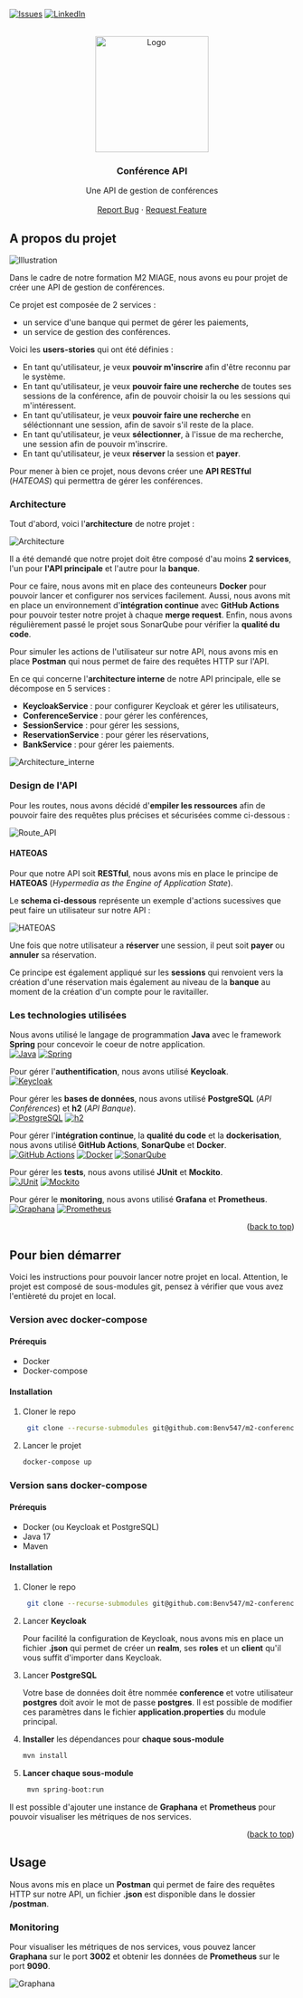 <a name="readme-top"></a>
[![Issues][issues-shield]][issues-url]
[![LinkedIn][linkedin-shield]][linkedin-url]



<!-- PROJECT LOGO -->
<br />
<div align="center">
  <a href="https://github.com/Benv547/m2-conference">
    <img src="images/logo.png" alt="Logo" width="200" height="205">
  </a>

<h3 align="center">Conférence API</h3>

  <p align="center">
    Une API de gestion de conférences
    <br />
    <br />
    <a href="https://github.com/Benv547/m2-conference/issues">Report Bug</a>
    ·
    <a href="https://github.com/Benv547/m2-conference/issues">Request Feature</a>
  </p>
</div>

<!-- A PROPOS -->
## A propos du projet

![Illustration](images/conference.png)

Dans le cadre de notre formation M2 MIAGE, nous avons eu pour projet de créer une API de gestion de conférences.

Ce projet est composée de 2 services :
- un service d'une banque qui permet de gérer les paiements,
- un service de gestion des conférences.

Voici les **users-stories** qui ont été définies :
- En tant qu'utilisateur, je veux **pouvoir m'inscrire** afin d'être reconnu par le système.
- En tant qu'utilisateur, je veux **pouvoir faire une recherche** de toutes ses sessions de la conférence, afin de pouvoir choisir la ou les sessions qui m'intéressent.
- En tant qu'utilisateur, je veux **pouvoir faire une recherche** en séléctionnant une session, afin de savoir s'il reste de la place.
- En tant qu'utilisateur, je veux **sélectionner**, à l'issue de ma recherche, une session afin de pouvoir m'inscrire.
- En tant qu'utilisateur, je veux **réserver** la session et **payer**.

Pour mener à bien ce projet, nous devons créer une **API RESTful** (_HATEOAS_) qui permettra de gérer les conférences.

### Architecture

Tout d'abord, voici l'**architecture** de notre projet :

![Architecture](images/architecture.png)

Il a été demandé que notre projet doit être composé d'au moins **2 services**, l'un pour **l'API principale** et l'autre pour la **banque**.

Pour ce faire, nous avons mit en place des conteuneurs **Docker** pour pouvoir lancer et configurer nos services facilement.
Aussi, nous avons mit en place un environnement d'**intégration continue** avec **GitHub Actions** pour pouvoir tester notre projet à chaque **merge request**.
Enfin, nous avons régulièrement passé le projet sous SonarQube pour vérifier la **qualité du code**.

Pour simuler les actions de l'utilisateur sur notre API, nous avons mis en place **Postman** qui nous permet de faire des requêtes HTTP sur l'API.

En ce qui concerne l'**architecture interne** de notre API principale, elle se décompose en 5 services :
- **KeycloakService** : pour configurer Keycloak et gérer les utilisateurs,
- **ConferenceService** : pour gérer les conférences,
- **SessionService** : pour gérer les sessions,
- **ReservationService** : pour gérer les réservations,
- **BankService** : pour gérer les paiements.

![Architecture_interne](images/archi_interne.png)

### Design de l'API

Pour les routes, nous avons décidé d'**empiler les ressources** afin de pouvoir faire des requêtes plus précises et sécurisées comme ci-dessous :

![Route_API](images/api.png)


#### HATEOAS

Pour que notre API soit **RESTful**, nous avons mis en place le principe de **HATEOAS** (_Hypermedia as the Engine of Application State_).

Le **schema ci-dessous** représente un exemple d'actions sucessives que peut faire un utilisateur sur notre API :

![HATEOAS](images/API_schema.png)

Une fois que notre utilisateur a **réserver** une session, il peut soit **payer** ou **annuler** sa réservation.

Ce principe est également appliqué sur les **sessions** qui renvoient vers la création d'une réservation mais également au niveau de la **banque** au moment de la création d'un compte pour le ravitailler.

### Les technologies utilisées

Nous avons utilisé le langage de programmation **Java** avec le framework **Spring** pour concevoir le coeur de notre application.</br>
[![Java][Java]][Java-url]
[![Spring][Spring.io]][Spring-url]

Pour gérer l'**authentification**, nous avons utilisé **Keycloak**.</br>
[![Keycloak][Keycloak]][Keycloak-url]

Pour gérer les **bases de données**, nous avons utilisé **PostgreSQL** (_API Conférences_) et **h2** (_API Banque_).</br>
[![PostgreSQL][PostgreSQL]][PostgreSQL-url]
[![h2][h2]][h2-url]

Pour gérer l'**intégration continue**, la **qualité du code** et la **dockerisation**, nous avons utilisé **GitHub Actions**, **SonarQube** et **Docker**.</br>
[![GitHub Actions][GitHub Actions]][GitHub Actions-url]
[![Docker][Docker]][Docker-url]
[![SonarQube][SonarQube]][SonarQube-url]

Pour gérer les **tests**, nous avons utilisé **JUnit** et **Mockito**.</br>
[![JUnit][JUnit]][JUnit-url]
[![Mockito][Mockito]][Mockito-url]

Pour gérer le **monitoring**, nous avons utilisé **Grafana** et **Prometheus**.</br>
[![Graphana][Graphana]][Graphana-url]
[![Prometheus][Prometheus]][Prometheus-url]

<p align="right">(<a href="#readme-top">back to top</a>)</p>


<!-- Pour bien démarrer -->
## Pour bien démarrer

Voici les instructions pour pouvoir lancer notre projet en local.
Attention, le projet est composé de sous-modules git, pensez à vérifier que vous avez l'entièreté du projet en local.

### Version avec docker-compose

#### Prérequis

- Docker
- Docker-compose

#### Installation

1. Cloner le repo
   ```sh
    git clone --recurse-submodules git@github.com:Benv547/m2-conference.git
    ```
   
2. Lancer le projet
   ```sh
   docker-compose up
   ```

### Version sans docker-compose

#### Prérequis

- Docker (ou Keycloak et PostgreSQL)
- Java 17
- Maven

#### Installation

1. Cloner le repo
   ```sh
    git clone --recurse-submodules git@github.com:Benv547/m2-conference.git
    ```
   
2. Lancer **Keycloak**

   Pour facilité la configuration de Keycloak, nous avons mis en place un fichier **.json** qui permet de créer un **realm**, ses **roles** et un **client** qu'il vous suffit d'importer dans Keycloak.

3. Lancer **PostgreSQL**

   Votre base de données doit être nommée **conference** et votre utilisateur **postgres** doit avoir le mot de passe **postgres**. Il est possible de modifier ces paramètres dans le fichier **application.properties** du module principal.

4. **Installer** les dépendances pour **chaque sous-module**
   ```sh
   mvn install
   ```

5. **Lancer chaque sous-module**
   ```sh
    mvn spring-boot:run
    ```
   
Il est possible d'ajouter une instance de **Graphana** et **Prometheus** pour pouvoir visualiser les métriques de nos services.

<p align="right">(<a href="#readme-top">back to top</a>)</p>

<!-- USAGE EXAMPLES -->
## Usage

Nous avons mis en place un **Postman** qui permet de faire des requêtes HTTP sur notre API, un fichier **.json** est disponible dans le dossier **/postman**.

### Monitoring

Pour visualiser les métriques de nos services, vous pouvez lancer **Graphana** sur le port **3002** et obtenir les données de **Prometheus** sur le port **9090**.

![Graphana](images/graphana.png)

<!-- MARKDOWN LINKS & IMAGES -->
<!-- https://www.markdownguide.org/basic-syntax/#reference-style-links -->
[issues-shield]: https://img.shields.io/github/issues/othneildrew/Best-README-Template.svg?style=for-the-badge
[issues-url]: https://github.com/Benv547/m2-conference/issues
[linkedin-shield]: https://img.shields.io/badge/-LinkedIn-black.svg?style=for-the-badge&logo=linkedin&colorB=555
[linkedin-url]: https://www.linkedin.com/in/benjaminvignot
[Java]: https://img.shields.io/badge/Java-ED8B00?style=for-the-badge&logo=java&logoColor=white
[Java-url]: https://www.java.com/fr/
[Spring.io]: https://img.shields.io/badge/Spring-6DB33F?style=for-the-badge&logo=spring&logoColor=white
[Spring-url]: https://spring.io/
[Keycloak]: https://img.shields.io/badge/Keycloak-000000?style=for-the-badge&logo=keycloak&logoColor=white
[Keycloak-url]: https://www.keycloak.org/
[PostgreSQL]: https://img.shields.io/badge/PostgreSQL-316192?style=for-the-badge&logo=postgresql&logoColor=white
[PostgreSQL-url]: https://www.postgresql.org/
[Docker]: https://img.shields.io/badge/Docker-2CA5E0?style=for-the-badge&logo=docker&logoColor=white
[Docker-url]: https://www.docker.com/
[Graphana]: https://img.shields.io/badge/Graphana-F46800?style=for-the-badge&logo=grafana&logoColor=white
[Graphana-url]: https://grafana.com/
[Prometheus]: https://img.shields.io/badge/Prometheus-E6522C?style=for-the-badge&logo=prometheus&logoColor=white
[Prometheus-url]: https://prometheus.io/
[h2]: https://img.shields.io/badge/h2-2CA5E0?style=for-the-badge&logo=h2&logoColor=white
[h2-url]: https://www.h2database.com/html/main.html
[GitHub Actions]: https://img.shields.io/badge/GitHub_Actions-2088FF?style=for-the-badge&logo=github-actions&logoColor=white
[GitHub Actions-url]: https://github.com/features/actions
[JUnit]: https://img.shields.io/badge/JUnit-25A162?style=for-the-badge&logo=junit5&logoColor=white
[JUnit-url]: https://junit.org/junit5/
[Mockito]: https://img.shields.io/badge/Mockito-25A162?style=for-the-badge&logo=mockito&logoColor=white
[Mockito-url]: https://site.mockito.org/
[SonarQube]: https://img.shields.io/badge/SonarQube-4E9BCD?style=for-the-badge&logo=sonarqube&logoColor=white
[SonarQube-url]: https://www.sonarqube.org/
